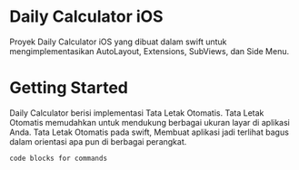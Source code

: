 # Daily Calculator iOS
Proyek Daily Calculator iOS yang dibuat dalam swift untuk mengimplementasikan AutoLayout, Extensions, SubViews, dan Side Menu.


# Getting Started
Daily Calculator berisi implementasi Tata Letak Otomatis. Tata Letak Otomatis memudahkan untuk mendukung berbagai ukuran layar di aplikasi Anda. Tata Letak Otomatis pada swift, Membuat aplikasi jadi terlihat bagus dalam orientasi apa pun di berbagai perangkat. 




```
code blocks for commands
```
